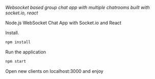 *Websocket based group chat app with multiple chatrooms built with socket.io, react*

Node.js WebSocket Chat App with Socket.io and React </b></a>

Install.

``` bash
npm install
```

Run the application

``` bash
npm start
```

Open new clients on localhost:3000 and enjoy